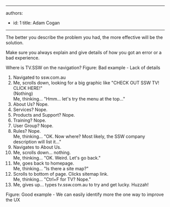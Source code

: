 

---
authors:
  - id: 1
    title: Adam Cogan
---




<span class='intro'> The better you describe the problem you had, the more effective will be the solution. </span>

<p>Make sure you always explain and give details of how you got an error or a bad experience.</p>

<font class="ms-rteCustom-GreyBox">
Where is TV.SSW on the navigation?
</font>
<font class="ms-rteCustom-FigureBad">Figure&#58; Bad example - Lack of details</font>

<font class="ms-rteCustom-GreyBox">
<ol>
<li>Navigated to ssw.com.au</li>
<li>Me, scrolls down, looking for a big graphic like &quot;CHECK OUT SSW TV! CLICK HERE!&quot;<br> 
(Nothing)<br> 
Me, thinking… &quot;Hmm… let's try the menu at the top...&quot;</li>
<li>About Us? Nope.</li>
<li>Services? Nope.</li>
<li>Products and Support? Nope.</li>
<li>Training? Nope.</li>
<li>User Group? Nope.</li>
<li>Rules? Nope.<br>
Me, thinking... &quot;OK. Now where? Most likely, the SSW company description will list it...&quot;</li>
<li>Navigates to About Us.</li>
<li>Me, scrolls down… nothing.<br>
Me, thinking... &quot;OK. Weird. Let's go back.&quot;</li>
<li>Me, goes back to homepage.<br>
Me, thinking… &quot;Is there a site map?&quot;</li>
<li>Scrolls to bottom of page. Clicks sitemap link.<br>
Me, thinking... &quot;Ctrl+F for TV? Nope.&quot;</li>
<li>Me, gives up… types tv.ssw.com.au to try and get lucky. Huzzah!</li>
</ol>
</font>
<font class="ms-rteCustom-FigureGood">Figure&#58; Good example - We can easily identify more the one way to improve the UX</font>



